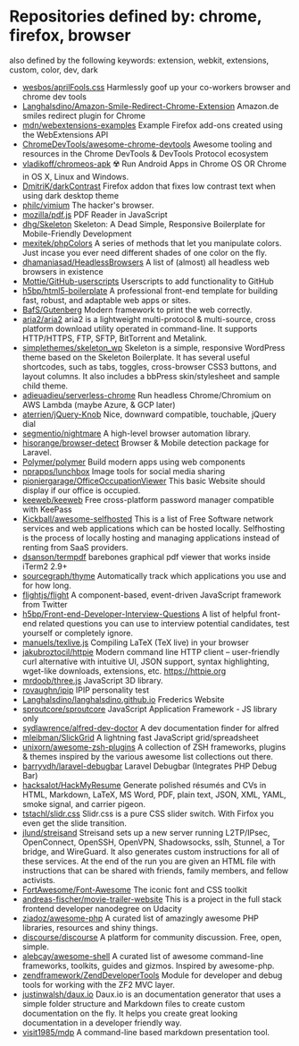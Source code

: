 # Repositories defined by: chrome, firefox, browser

also defined by the following keywords: extension, webkit, extensions, custom, color, dev, dark

- [wesbos/aprilFools.css](https://github.com/wesbos/aprilFools.css)
  Harmlessly goof up your co-workers browser and chrome dev tools
- [Langhalsdino/Amazon-Smile-Redirect-Chrome-Extension](https://github.com/Langhalsdino/Amazon-Smile-Redirect-Chrome-Extension)
  Amazon.de smiles redirect plugin for Chrome
- [mdn/webextensions-examples](https://github.com/mdn/webextensions-examples)
  Example Firefox add-ons created using the WebExtensions API
- [ChromeDevTools/awesome-chrome-devtools](https://github.com/ChromeDevTools/awesome-chrome-devtools)
  Awesome tooling and resources in the Chrome DevTools & DevTools Protocol ecosystem
- [vladikoff/chromeos-apk](https://github.com/vladikoff/chromeos-apk)
  ☢️  Run Android Apps in Chrome OS OR Chrome in OS X, Linux and Windows.
- [DmitriK/darkContrast](https://github.com/DmitriK/darkContrast)
  Firefox addon that fixes low contrast text when using dark desktop theme
- [philc/vimium](https://github.com/philc/vimium)
  The hacker's browser.
- [mozilla/pdf.js](https://github.com/mozilla/pdf.js)
  PDF Reader in JavaScript
- [dhg/Skeleton](https://github.com/dhg/Skeleton)
  Skeleton: A Dead Simple, Responsive Boilerplate for Mobile-Friendly Development
- [mexitek/phpColors](https://github.com/mexitek/phpColors)
  A series of methods that let you manipulate colors. Just incase you ever need different shades of one color on the fly.
- [dhamaniasad/HeadlessBrowsers](https://github.com/dhamaniasad/HeadlessBrowsers)
  A list of (almost) all headless web browsers in existence
- [Mottie/GitHub-userscripts](https://github.com/Mottie/GitHub-userscripts)
  Userscripts to add functionality to GitHub
- [h5bp/html5-boilerplate](https://github.com/h5bp/html5-boilerplate)
  A professional front-end template for building fast, robust, and adaptable web apps or sites.
- [BafS/Gutenberg](https://github.com/BafS/Gutenberg)
  Modern framework to print the web correctly. 
- [aria2/aria2](https://github.com/aria2/aria2)
  aria2 is a lightweight multi-protocol & multi-source, cross platform download utility operated in command-line. It supports HTTP/HTTPS, FTP, SFTP, BitTorrent and Metalink.
- [simplethemes/skeleton_wp](https://github.com/simplethemes/skeleton_wp)
  Skeleton is a simple, responsive WordPress theme based on the Skeleton Boilerplate. It has several useful shortcodes, such as tabs, toggles, cross-browser CSS3 buttons, and layout columns. It also includes a bbPress skin/stylesheet and sample child theme.
- [adieuadieu/serverless-chrome](https://github.com/adieuadieu/serverless-chrome)
  Run headless Chrome/Chromium on AWS Lambda (maybe Azure, & GCP later)
- [aterrien/jQuery-Knob](https://github.com/aterrien/jQuery-Knob)
  Nice, downward compatible, touchable, jQuery dial
- [segmentio/nightmare](https://github.com/segmentio/nightmare)
  A high-level browser automation library.
- [hisorange/browser-detect](https://github.com/hisorange/browser-detect)
  Browser & Mobile detection package for Laravel.
- [Polymer/polymer](https://github.com/Polymer/polymer)
  Build modern apps using web components
- [nprapps/lunchbox](https://github.com/nprapps/lunchbox)
  Image tools for social media sharing
- [pioniergarage/OfficeOccupationViewer](https://github.com/pioniergarage/OfficeOccupationViewer)
  This basic Website should display if our office is occupied.
- [keeweb/keeweb](https://github.com/keeweb/keeweb)
  Free cross-platform password manager compatible with KeePass
- [Kickball/awesome-selfhosted](https://github.com/Kickball/awesome-selfhosted)
  This is a list of Free Software network services and web applications which can be hosted locally. Selfhosting is the process of locally hosting and managing applications instead of renting from SaaS providers.
- [dsanson/termpdf](https://github.com/dsanson/termpdf)
  barebones graphical pdf viewer that works inside iTerm2 2.9+
- [sourcegraph/thyme](https://github.com/sourcegraph/thyme)
  Automatically track which applications you use and for how long.
- [flightjs/flight](https://github.com/flightjs/flight)
  A component-based, event-driven JavaScript framework from Twitter
- [h5bp/Front-end-Developer-Interview-Questions](https://github.com/h5bp/Front-end-Developer-Interview-Questions)
  A list of helpful front-end related questions you can use to interview potential candidates, test yourself or completely ignore.
- [manuels/texlive.js](https://github.com/manuels/texlive.js)
  Compiling LaTeX (TeX live) in your browser
- [jakubroztocil/httpie](https://github.com/jakubroztocil/httpie)
  Modern command line HTTP client – user-friendly curl alternative with intuitive UI, JSON support, syntax highlighting, wget-like downloads, extensions, etc.  https://httpie.org
- [mrdoob/three.js](https://github.com/mrdoob/three.js)
  JavaScript 3D library.
- [rovaughn/ipip](https://github.com/rovaughn/ipip)
  IPIP personality test
- [Langhalsdino/langhalsdino.github.io](https://github.com/Langhalsdino/langhalsdino.github.io)
  Frederics Website
- [sproutcore/sproutcore](https://github.com/sproutcore/sproutcore)
  JavaScript Application Framework - JS library only
- [sydlawrence/alfred-dev-doctor](https://github.com/sydlawrence/alfred-dev-doctor)
  A dev documentation finder for alfred
- [mleibman/SlickGrid](https://github.com/mleibman/SlickGrid)
  A lightning fast JavaScript grid/spreadsheet
- [unixorn/awesome-zsh-plugins](https://github.com/unixorn/awesome-zsh-plugins)
  A collection of ZSH frameworks, plugins & themes inspired by the various awesome list collections out there.
- [barryvdh/laravel-debugbar](https://github.com/barryvdh/laravel-debugbar)
  Laravel Debugbar (Integrates PHP Debug Bar)
- [hacksalot/HackMyResume](https://github.com/hacksalot/HackMyResume)
  Generate polished résumés and CVs in HTML, Markdown, LaTeX, MS Word, PDF, plain text, JSON, XML, YAML, smoke signal, and carrier pigeon.
- [tstachl/slidr.css](https://github.com/tstachl/slidr.css)
  Slidr.css is a pure CSS slider switch. With Firfox you even get the slide transition.
- [jlund/streisand](https://github.com/jlund/streisand)
  Streisand sets up a new server running L2TP/IPsec, OpenConnect, OpenSSH, OpenVPN, Shadowsocks, sslh, Stunnel, a Tor bridge, and WireGuard. It also generates custom instructions for all of these services. At the end of the run you are given an HTML file with instructions that can be shared with friends, family members, and fellow activists.
- [FortAwesome/Font-Awesome](https://github.com/FortAwesome/Font-Awesome)
  The iconic font and CSS toolkit
- [andreas-fischer/movie-trailer-website](https://github.com/andreas-fischer/movie-trailer-website)
  This is a project in the full stack frontend developer nanodegree on Udacity
- [ziadoz/awesome-php](https://github.com/ziadoz/awesome-php)
  A curated list of amazingly awesome PHP libraries, resources and shiny things.
- [discourse/discourse](https://github.com/discourse/discourse)
  A platform for community discussion. Free, open, simple.
- [alebcay/awesome-shell](https://github.com/alebcay/awesome-shell)
  A curated list of awesome command-line frameworks, toolkits, guides and gizmos. Inspired by awesome-php.
- [zendframework/ZendDeveloperTools](https://github.com/zendframework/ZendDeveloperTools)
  Module for developer and debug tools for working with the ZF2 MVC layer.
- [justinwalsh/daux.io](https://github.com/justinwalsh/daux.io)
  Daux.io is an documentation generator that uses a simple folder structure and Markdown files to create custom documentation on the fly. It helps you create great looking documentation in a developer friendly way.
- [visit1985/mdp](https://github.com/visit1985/mdp)
  A command-line based markdown presentation tool.
